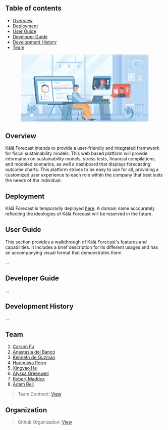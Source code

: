 <!-- # Kālā Forecast -->

## Table of contents

* [Overview](#overview)
* [Deployment](#deployment)
* [User Guide](#user-guide)
* [Developer Guide](#developer-guide)
* [Development History](#development-history)
* [Team](#team)

<div style="width: 80%; margin: 0 auto; text-align: center;">
    <img src="./img/financial-meeting.jpeg" alt="Financial Meeting" style="max-height: 300px;">
</div>

## Overview

Kālā Forecast intends to provide a user-friendly and integrated framework for fiscal sustainability models. This web based platform will provide information on sustainability models, stress tests, financial compilations, and modeled scenarios, as well a dashboard that displays forecasting outcome charts. This platform strives to be easy to use for all, providing a customized user experience to each role within the company that best suits the needs of the individual.

## Deployment

Kālā Forecast is temporarily deployed [here](http://64.23.186.154/). 
A domain name acccurately reflecting the ideologies of Kālā Forecast will be reserved in the future. 

## User Guide

This section provides a walkthrough of Kālā Forecast's features and capabilities. It includes a brief description for its different usages and has an accompanying visual format that demonstrates them. 

...

## Developer Guide

...


## Development History 

...

## Team 
1. [Carson Fu](https://carsonfu.github.io/)
2. [Anastasia del Banco](https://ana-del-bench.github.io/)
3. [Kenneth de Guzman](https://k-deguz.github.io/)
4. [Hoopuiwa Perry](https://hoopuiwa.github.io/)
5. [Xingyao He](https://xingyao03.github.io/)
6. [Alyssa Greenwell](https://alyssa-greenwell.github.io/)
7. [Robert Maddox](https://robertmaddoxhi.github.io/)
8. [Adam Bell](https://belladam.github.io/)

> Team Contract: [View](https://docs.google.com/document/d/11B2C8RcwiY21vFOJFAc407h_RT3uLW6jFtNIv5lmNeg/edit?tab=t.0)

## Organization

> Github Organization: [View](https://github.com/kala-forecast)
